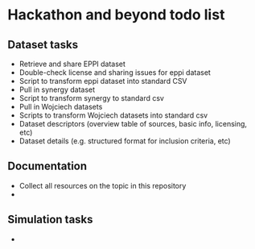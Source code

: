 # Hackathon and beyond todo list

## Dataset tasks
* Retrieve and share EPPI dataset
* Double-check license and sharing issues for eppi dataset
* Script to transform eppi dataset into standard CSV
* Pull in synergy dataset
* Script to transform synergy to standard csv
* Pull in Wojciech datasets
* Scripts to transform Wojciech datasets into standard csv
* Dataset descriptors (overview table of sources, basic info, licensing, etc)
* Dataset details (e.g. structured format for inclusion criteria, etc)

## Documentation
* Collect all resources on the topic in this repository
* 

## Simulation tasks
* 

